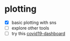 # plotting
- [x] basic plotting with sns 
- [ ] explore other tools
- [ ] try this [covid19-dashboard](https://github.com/github/covid19-dashboard)
